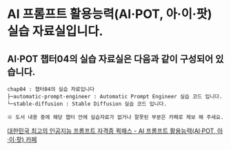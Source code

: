 # AI 프롬프트 활용능력(AI·POT, 아·이·팟) 실습 자료실입니다.
## AI·POT 챕터04의 실습 자료실은 다음과 같이 구성되어 있습니다.

```
chap04 : 챕터04의 실습 자료입니다
├─automatic-prompt-engineer : Automatic Prompt Engineer 실습 코드 입니다. 
└─stable-diffusion : Stable Diffusion 실습 코드 입니다.

※ 도서 내용 중에 해당 챕터 안에 실습자료가 없거나 잘못된 부분은 카페로 제보 해 주세요.
```

<a href="https://cafe.naver.com/quickpass" target="_blank">
대한민국 최고의 인공지능 프롬프트 자격증 퀵패스 - AI 프롬프트 활용능력(AI·POT, 아·이·팟) 카페
</a>